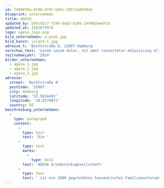 ```yaml
---
id: 7490870a-6748-474f-b84c-3d572a8976e5
blueprint: unternehman
title: AGESA
updated_by: bf6cd2c7-f249-4ab2-b19e-144902ee87c0
updated_at: 1682075914
logo: agesa_logo.png
bild_unternehmen: a-peak.jpg
bild_kunst: island-1.jpg
adresse_t: 'Buchtstraße 8, 22087 Hamburg'
vorschau_text: 'Lorem ipsum dolor, sit amet consectetur adipisicing elit.'
teilnahmejahr: '2024'
bilder_unternehmen:
  - agesa_1.jpg
  - agesa_2.jpg
  - agesa_3.jpg
adresse:
  street: 'Buchtstraße 8'
  postCode: '22087'
  city: Hamburg
  latitude: '53.5634493'
  longitude: '10.0179872'
  country: DE
beschreibung_unternehmen:
  -
    type: paragraph
    content:
      -
        type: text
        text: 'Die '
      -
        type: text
        marks:
          -
            type: bold
        text: 'AGESA Grundstücksgesellschaft'
      -
        type: text
        text: ' ist ein 1989 gegründetes hanseatisches Familienunternehmen mit langjähriger Erfahrung auf dem Hamburger Immobilienmarkt. Die AGESA verwaltet bereits seit Jahrzehnten Immobilien in Hamburg und Umgebung. Als zuverlässiger Partner in allen Fragen der Immobilienverwaltung und -vermarktung wird das Kompetenzteam von Grundstückseigentümern mit dem Verkauf, der Vermietung und der Verwaltung ihrer Objekte betraut.'
---
```

